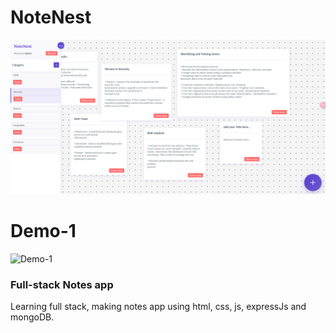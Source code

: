 # NoteNest
<img src="Images/NoteNest-App.png" alt="NoteNest" width="1000"/>

# Demo-1
<img src="Images/Demo-1.gif" alt="Demo-1" width="1000"/>

### Full-stack Notes app

Learning full stack,  making notes app using html, css, js, expressJs and mongoDB.
